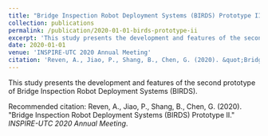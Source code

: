 ```yaml
---
title: "Bridge Inspection Robot Deployment Systems (BIRDS) Prototype II"
collection: publications
permalink: /publication/2020-01-01-birds-prototype-ii
excerpt: 'This study presents the development and features of the second prototype of Bridge Inspection Robot Deployment Systems (BIRDS).'
date: 2020-01-01
venue: 'INSPIRE-UTC 2020 Annual Meeting'
citation: 'Reven, A., Jiao, P., Shang, B., Chen, G. (2020). &quot;Bridge Inspection Robot Deployment Systems (BIRDS) Prototype II.&quot; *INSPIRE-UTC 2020 Annual Meeting*.'
---
```

This study presents the development and features of the second prototype of Bridge Inspection Robot Deployment Systems (BIRDS).

Recommended citation: Reven, A., Jiao, P., Shang, B., Chen, G. (2020). "Bridge Inspection Robot Deployment Systems (BIRDS) Prototype II." *INSPIRE-UTC 2020 Annual Meeting*.